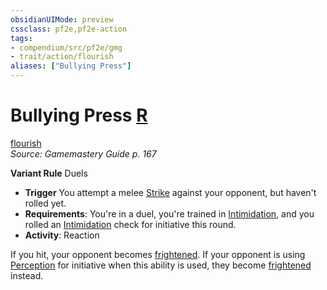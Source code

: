 ```yaml
---
obsidianUIMode: preview
cssclass: pf2e,pf2e-action
tags:
- compendium/src/pf2e/gmg
- trait/action/flourish
aliases: ["Bullying Press"]
---
```

# Bullying Press [R](chapter-9-playing-the-game.md#Actions "Reaction")
[flourish](flourish.md)  
*Source: Gamemastery Guide p. 167*  

**Variant Rule** Duels
- **Trigger** You attempt a melee [Strike](strike.md) against your opponent, but haven't rolled yet.
- **Requirements**: You're in a duel, you're trained in [Intimidation](../../compendium/skills.md#Intimidation), and you rolled an [Intimidation](../../compendium/skills.md#Intimidation) check for initiative this round.
- **Activity**: Reaction

If you hit, your opponent becomes [frightened](conditions.md#Frightened). If your opponent is using [Perception](../../compendium/skills.md#Perception) for initiative when this ability is used, they become [frightened](conditions.md#Frightened) instead.